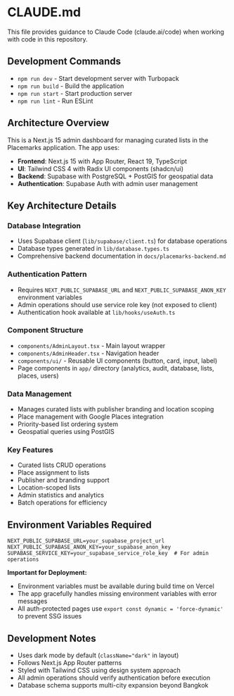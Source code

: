 # CLAUDE.md

This file provides guidance to Claude Code (claude.ai/code) when working with code in this repository.

## Development Commands

- `npm run dev` - Start development server with Turbopack
- `npm run build` - Build the application  
- `npm run start` - Start production server
- `npm run lint` - Run ESLint

## Architecture Overview

This is a Next.js 15 admin dashboard for managing curated lists in the Placemarks application. The app uses:

- **Frontend**: Next.js 15 with App Router, React 19, TypeScript
- **UI**: Tailwind CSS 4 with Radix UI components (shadcn/ui)
- **Backend**: Supabase with PostgreSQL + PostGIS for geospatial data
- **Authentication**: Supabase Auth with admin user management

## Key Architecture Details

### Database Integration
- Uses Supabase client (`lib/supabase/client.ts`) for database operations
- Database types generated in `lib/database.types.ts`
- Comprehensive backend documentation in `docs/placemarks-backend.md`

### Authentication Pattern
- Requires `NEXT_PUBLIC_SUPABASE_URL` and `NEXT_PUBLIC_SUPABASE_ANON_KEY` environment variables
- Admin operations should use service role key (not exposed to client)
- Authentication hook available at `lib/hooks/useAuth.ts`

### Component Structure
- `components/AdminLayout.tsx` - Main layout wrapper
- `components/AdminHeader.tsx` - Navigation header
- `components/ui/` - Reusable UI components (button, card, input, label)
- Page components in `app/` directory (analytics, audit, database, lists, places, users)

### Data Management
- Manages curated lists with publisher branding and location scoping
- Place management with Google Places integration
- Priority-based list ordering system
- Geospatial queries using PostGIS

### Key Features
- Curated lists CRUD operations
- Place assignment to lists
- Publisher and branding support
- Location-scoped lists
- Admin statistics and analytics
- Batch operations for efficiency

## Environment Variables Required

```env
NEXT_PUBLIC_SUPABASE_URL=your_supabase_project_url
NEXT_PUBLIC_SUPABASE_ANON_KEY=your_supabase_anon_key
SUPABASE_SERVICE_KEY=your_supabase_service_role_key  # For admin operations
```

**Important for Deployment:**
- Environment variables must be available during build time on Vercel
- The app gracefully handles missing environment variables with error messages
- All auth-protected pages use `export const dynamic = 'force-dynamic'` to prevent SSG issues

## Development Notes

- Uses dark mode by default (`className="dark"` in layout)
- Follows Next.js App Router patterns
- Styled with Tailwind CSS using design system approach
- All admin operations should verify authentication before execution
- Database schema supports multi-city expansion beyond Bangkok